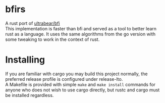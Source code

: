 # bfirs
A rust port of [ultrabear/bfi](https://github.com/ultrabear/bfi)  
This implementation is faster than bfi and served as a tool to better learn rust as a language. It uses the same algorithms from the go version with some tweaking to work in the context of rust.
# Installing
If you are familiar with cargo you may build this project normally, the preferred release profile is configured under release-lto.  
A Makefile is provided with simple `make` and `make install` commands for anyone who does not wish to use cargo directly, but rustc and cargo must be installed regardless.

